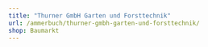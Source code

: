 ```yaml
---
title: "Thurner GmbH Garten und Forsttechnik"
url: /ammerbuch/thurner-gmbh-garten-und-forsttechnik/
shop: Baumarkt
---
```

